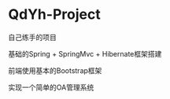 # QdYh-Project
自己练手的项目

基础的Spring + SpringMvc + Hibernate框架搭建  
  
前端使用基本的Bootstrap框架  
  
实现一个简单的OA管理系统  
